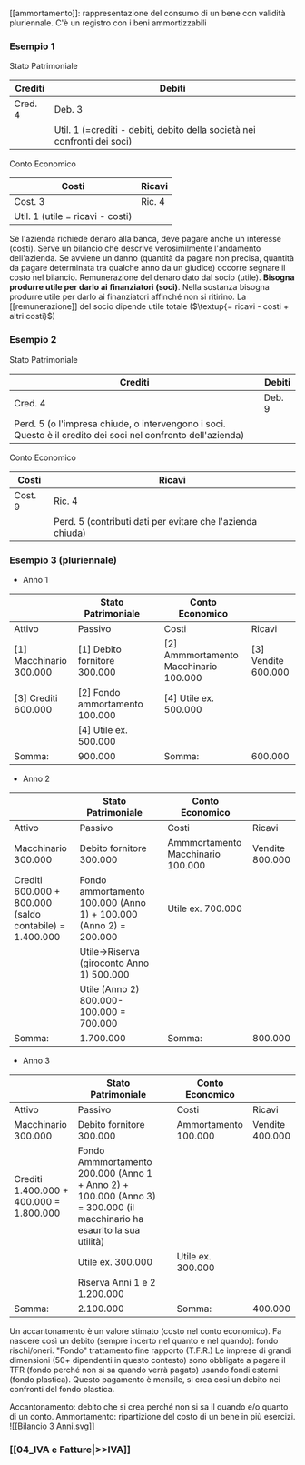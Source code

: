[[ammortamento]]:  rappresentazione del consumo di un bene con validità pluriennale. C'è un registro con i beni ammortizzabili 
### Esempio 1
Stato Patrimoniale

|Crediti|Debiti|
|---|---|
|Cred. 4|Deb. 3 |
||Util. 1 (=crediti - debiti, debito della società nei confronti dei soci)|
Conto Economico

|Costi|Ricavi|
|---|---|
|Cost. 3|Ric. 4|
|Util. 1 (utile = ricavi - costi)||

Se l'azienda richiede denaro alla banca, deve pagare anche un interesse (costi).
Serve un bilancio che descrive verosimilmente l'andamento dell'azienda. Se avviene un danno (quantità da pagare non precisa, quantità da pagare determinata tra qualche anno da un giudice) occorre segnare il costo nel bilancio. Remunerazione del denaro dato dal socio (utile).
**Bisogna produrre utile per darlo ai finanziatori (soci)**.
Nella sostanza bisogna produrre utile per darlo ai finanziatori affinché non si ritirino. 
La [[remunerazione]] del socio dipende utile totale ($\textup{= ricavi - costi + altri costi}$)
### Esempio 2
Stato Patrimoniale

|Crediti|Debiti|
|---|---|
|Cred. 4|Deb. 9 |
|Perd. 5 (o l'impresa chiude, o intervengono i soci. Questo è il credito dei soci nel confronto dell'azienda)||
Conto Economico

|Costi|Ricavi|
|---|---|
|Cost. 9|Ric. 4|
||Perd. 5 (contributi dati per evitare che l'azienda chiuda)|

### Esempio 3 (pluriennale)
- Anno 1

|  |Stato Patrimoniale|  |Conto Economico|  |
|---|---|---|---|---|
|Attivo|Passivo||Costi|Ricavi|
|\[1] Macchinario 300.000|\[1] Debito fornitore 300.000||\[2] Ammmortamento Macchinario 100.000|\[3] Vendite 600.000|
|\[3] Crediti 600.000|\[2] Fondo ammortamento 100.000||\[4] Utile ex. 500.000||
||\[4] Utile ex. 500.000||||
|Somma: |900.000||Somma: |600.000|
- Anno 2 

|  |Stato Patrimoniale|  |Conto Economico|  |
|---|---|---|---|---|
|Attivo|Passivo||Costi|Ricavi|
|Macchinario 300.000|Debito fornitore 300.000||Ammmortamento Macchinario 100.000|Vendite 800.000|
|Crediti 600.000 + 800.000 (saldo contabile) = 1.400.000|Fondo ammortamento 100.000 (Anno 1) + 100.000 (Anno 2) = 200.000||Utile ex. 700.000||
||Utile->Riserva (giroconto Anno 1) 500.000||||
||Utile (Anno 2) 800.000-100.000 = 700.000||||
|Somma: |1.700.000||Somma: |800.000|
- Anno 3

|  |Stato Patrimoniale|  |Conto Economico|  |
|---|---|---|---|---|
|Attivo|Passivo||Costi|Ricavi|
|Macchinario 300.000|Debito fornitore 300.000||Ammortamento 100.000|Vendite 400.000|
|Crediti 1.400.000 + 400.000 = 1.800.000|Fondo Ammmortamento 200.000 (Anno 1 + Anno 2) + 100.000 (Anno 3) = 300.000 (il macchinario ha esaurito la sua utilità)|||||
||Utile ex. 300.000||Utile ex. 300.000||
||Riserva Anni 1 e 2 1.200.000||||
|Somma: |2.100.000||Somma: |400.000|

Un accantonamento è un valore stimato (costo nel conto economico). Fa nascere così un debito (sempre incerto nel quanto e nel quando): fondo rischi/oneri. 
"Fondo" trattamento fine rapporto (T.F.R.)
Le imprese di grandi dimensioni (50+ dipendenti in questo contesto) sono obbligate a pagare il TFR (fondo perché non si sa quando verrà pagato) usando fondi esterni (fondo plastica).
Questo pagamento è mensile, si crea cosi un debito nei confronti del fondo plastica.

Accantonamento: debito che si crea perché non si sa il quando e/o quanto di un conto.
Ammortamento: ripartizione del costo di un bene in più esercizi.
![[Bilancio 3 Anni.svg]]
### [[04_IVA e Fatture|>>IVA]]